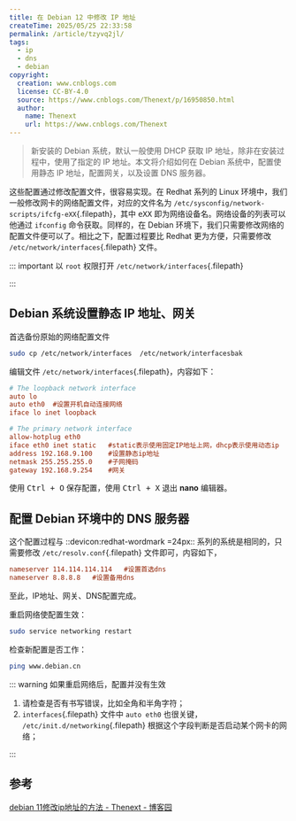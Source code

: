 ```yaml
---
title: 在 Debian 12 中修改 IP 地址
createTime: 2025/05/25 22:33:58
permalink: /article/tzyvq2jl/
tags:
  - ip
  - dns
  - debian
copyright:
  creation: www.cnblogs.com
  license: CC-BY-4.0
  source: https://www.cnblogs.com/Thenext/p/16950850.html
  author:
    name: Thenext
    url: https://www.cnblogs.com/Thenext
---
```

> 新安装的 Debian 系统，默认一般使用 DHCP 获取 IP 地址，除非在安装过程中，使用了指定的 IP 地址。本文将介绍如何在 Debian 系统中，配置使用静态 IP 地址，配置网关，以及设置 DNS 服务器。
>

这些配置通过修改配置文件，很容易实现。在 Redhat 系列的 Linux 环境中，我们一般修改网卡的网络配置文件，对应的文件名为 `/etc/sysconfig/network-scripts/ifcfg-eXX`{.filepath}，其中  <kbd>eXX</kbd> 即为网络设备名。网络设备的列表可以他通过 `ifconfig` 命令获取。同样的，在 Debian 环境下，我们只需要修改网络的配置文件便可以了。相比之下，配置过程要比 Redhat 更为方便，只需要修改 `/etc/network/interfaces`{.filepath} 文件。

::: important 以 `root` 权限打开 `/etc/network/interfaces`{.filepath}

:::

## Debian 系统设置静态 IP 地址、网关

首选备份原始的网络配置文件

```bash
sudo cp /etc/network/interfaces  /etc/network/interfacesbak
```

编辑文件 `/etc/network/interfaces`{.filepath}，内容如下：

```ini title="interface"
# The loopback network interface
auto lo
auto eth0  #设置开机自动连接网络
iface lo inet loopback

# The primary network interface
allow-hotplug eth0
iface eth0 inet static   #static表示使用固定IP地址上网，dhcp表示使用动态ip
address 192.168.9.100    #设置静态ip地址
netmask 255.255.255.0    #子网掩码
gateway 192.168.9.254    #网关
```

使用 <kbd>Ctrl + O</kbd> 保存配置，使用 <kbd>Ctrl + X</kbd> 退出 **nano** 编辑器。

## 配置 Debian 环境中的 DNS 服务器

这个配置过程与 ::devicon:redhat-wordmark =24px:: 系列的系统是相同的，只需要修改 `/etc/resolv.conf`{.filepath} 文件即可，内容如下，

```ini title="resolv.conf"
nameserver 114.114.114.114   #设置首选dns
nameserver 8.8.8.8   #设置备用dns
```

至此，IP地址、网关、DNS配置完成。

重启网络使配置生效：

```bash
sudo service networking restart
```

检查新配置是否工作：

```bash
ping www.debian.cn
```

::: warning 如果重启网络后，配置并没有生效

1. 请检查是否有书写错误，比如全角和半角字符；
2. `interfaces`{.filepath} 文件中 `auto eth0` 也很关键， `/etc/init.d/networking`{.filepath} 根据这个字段判断是否启动某个网卡的网络；

:::

## 参考

[debian 11修改ip地址的方法 - Thenext - 博客园](https://www.cnblogs.com/Thenext/p/16950850.html)

